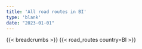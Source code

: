 ```yaml
---
title: 'All road routes in BI'
type: 'blank'
date: "2023-01-01"
---
```


{{< breadcrumbs >}}
{{< road_routes country=BI >}}
